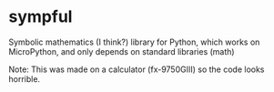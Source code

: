 # sympful
Symbolic mathematics (I think?) library for Python, which works on MicroPython, and only depends on standard libraries (math)

Note: This was made on a calculator (fx-9750GIII) so the code looks horrible.
